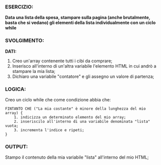 ### ESERCIZIO:

**Data una lista della spesa, stampare sulla pagina (anche brutalmente, basta che si vedano) gli elementi della lista individualmente con un ciclo while**

### SVOLGIMENTO:

**DATI:**

1. Creo un'array contenente tutti i cibi da comprare;
2. Inserisco all'interno di un'altra variabile l'elemento HTML in cui andrò a stampare la mia lista;
3. Dichiaro una variabile "contatore" e gli assegno un valore di partenza;

### LOGICA:

Creo un ciclo while che come condizione abbia che:

    FINTANTO CHE ("La mia costante" è minore della lunghezza del mio array) {
        1. indicizza un determinato elemento del mio array;
        2. inseriscilo all'interno di una variabile denominata "lista" vuota;
        3. incrementa l'indice e ripeti;
    } 

### OUTPUT:
  Stampo il contenuto della mia variabile "lista" all'interno del mio HTML; 